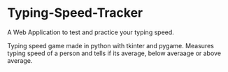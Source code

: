 # Typing-Speed-Tracker
A Web Application to test and practice your typing speed.

Typing speed game made in python with tkinter and pygame. Measures typing speed of a person and tells if its average, below averaage or above average.
